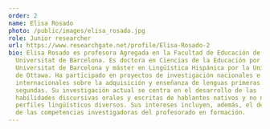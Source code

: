```yaml
---
order: 2
name: Elisa Rosado
photo: /public/images/elisa_rosado.jpg
role: Junior researcher
url: https://www.researchgate.net/profile/Elisa-Rosado-2
bio: Elisa Rosado es profesora Agregada en la Facultad de Educación de la
  Universitat de Barcelona. Es doctora en Ciencias de la Educación por la
  Universitat de Barcelona y máster en Lingüística Hispánica por la Universidad
  de Ottawa. Ha participado en proyectos de investigación nacionales e
  internacionales sobre la adquisición y enseñanza de lenguas primeras y
  segundas. Su investigación actual se centra en el desarrollo de las
  habilidades discursivas orales y escritas de hablantes nativos y no nativos de
  perfiles lingüísticos diversos. Sus intereses incluyen, además, el desarrollo
  de las competencias investigadoras del profesorado en formación.
---
```

